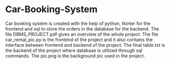 # Car-Booking-System
Car booking system is created with the help of python, tkinter for the frontend and sql to store the orders in the database for the backend.
The file DBMS_PROJECT.pdf gives an overview of the whole project.
The file car_rental_pic.py is the frontend of the project and it also contains the interface between frontend and backend of the project.
The final table.txt is the backend of the project where database is utilized through sql commands.
The pic.png is the background pic used in the project.

